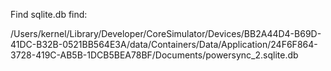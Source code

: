 Find sqlite.db find:

/Users/kernel/Library/Developer/CoreSimulator/Devices/BB2A44D4-B69D-41DC-B32B-0521BB564E3A/data/Containers/Data/Application/24F6F864-3728-419C-AB5B-1DCB5BEA78BF/Documents/powersync_2.sqlite.db